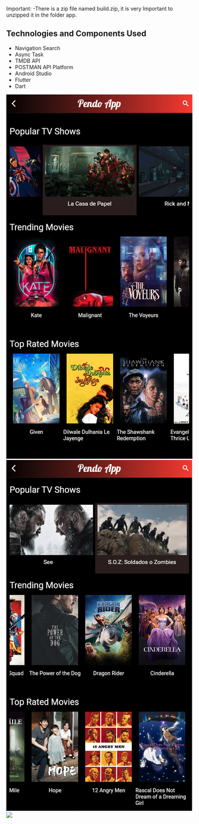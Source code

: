Important:
    -There is a zip file named build.zip, it is very Important to unzipped it in the folder app.
## Technologies and Components Used
- Navigation Search
- Async Task
- TMDB API
- POSTMAN API Platform
- Android Studio
- Flutter
- Dart

![](App_Images/HomeScreen.png)
![](App_Images/HomeScreen2.png)
![](App_Images/DescriptionScreen)
